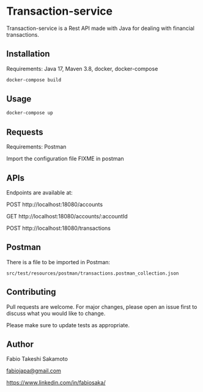 # Transaction-service

Transaction-service is a Rest API made with Java for dealing with financial transactions.

## Installation

Requirements: Java 17, Maven 3.8, docker, docker-compose

```bash
docker-compose build
```

## Usage

```bash
docker-compose up
```

## Requests
Requirements: Postman

Import the configuration file FIXME in postman

## APIs
Endpoints are available at:

POST http://localhost:18080/accounts

GET http://localhost:18080/accounts/:accountId

POST http://localhost:18080/transactions

## Postman
There is a file to be imported in Postman:
```
src/test/resources/postman/transactions.postman_collection.json
```

## Contributing

Pull requests are welcome. For major changes, please open an issue first
to discuss what you would like to change.

Please make sure to update tests as appropriate.

## Author

Fabio Takeshi Sakamoto

fabiojapa@gmail.com

https://www.linkedin.com/in/fabiosaka/